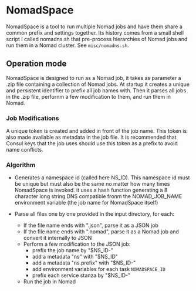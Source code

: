NomadSpace
==========

NomadSpace is a tool to run multiple Nomad jobs and have them share a common
prefix and settings together. Its history comes from a small shell script I
called nomadns.sh that pre-process hierarchies of Nomad jobs and run them in a
Nomad cluster. See `misc/nomadns.sh`.

Operation mode
--------------

NomadSpace is designed to run as a Nomad job, it takes as parameter a .zip file
containing a collection of Nomad jobs. At startup it creates a unique and
persistent identifier to prefix all job names with. Then it parses all jobs in
the .zip file, perfornm a few modification to them, and run them in Nomad.

### Job Modifications ###

A unique token is created and added in front of the job name. This token is also
made available as metadata in the job file. It is recommended that Consul keys
that the job uses should use this token as a prefix to avoid name conflicts.

### Algorithm ###

- Generates a namespace id (called here NS_ID). This namespace id must be unique
  but must also be the same no matter how many times NomadSpace is invoked. it
  uses a hash function generating a 8 character long string DNS compatible fronm
  the NOMAD_JOB_NAME environment variable (the job name for NomadSpace itself)

- Parse all files one by one provided in the input directory, for each:

    - If the file name ends with ".json", parse it as a JSON job
    - If the file name ends with ".nomad", parse it as a Nomad job and convert
      it internally to JSON
    - Perform a few modification to the JSON job:
        - prefix the job name by "$NS_ID-"
        - add a metadata "ns" with "$NS_ID"
        - add a metadata "ns.prefix" with "$NS_ID-"
        - add environment variables for each task `NOMADSPACE_ID`
        - prefix each service stanza by "$NS_ID-"
    - Run the job in Nomad
